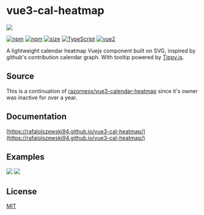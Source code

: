 # vue3-cal-heatmap

![](https://user-images.githubusercontent.com/684302/142281760-eaeccf78-5cc8-450d-8407-6208aafb63a2.png)

[![npm](https://img.shields.io/npm/v/vue3-cal-heatmap.svg?style=flat-square)](https://www.npmjs.com/package/vue3-cal-heatmap)
[![npm](https://img.shields.io/npm/dm/vue3-cal-heatmap?style=flat-square)](https://www.npmjs.com/package/vue3-cal-heatmap)
[![size](https://img.shields.io/bundlephobia/minzip/vue3-cal-heatmap?label=size&style=flat-square)](https://www.npmjs.com/package/vue3-cal-heatmap)
[![TypeScript](https://img.shields.io/badge/-Typescript-informational?style=flat-square)](https://www.typescriptlang.org/)
[![vue2](https://img.shields.io/badge/vue-3.x-brightgreen.svg?style=flat-square)](https://vuejs.org/)

A lightweight calendar heatmap Vuejs component built on SVG, inspired by github's contribution calendar graph. With tooltip powered
by [Tippy.js](https://github.com/atomiks/tippyjs).

## Source

This is a continuation of [razorness/vue3-calendar-heatmap](https://github.com/razorness/vue3-calendar-heatmap) since it's owner was inactive for over a year.

## Documentation

[https://rafalolszewski94.github.io/vue3-cal-heatmap/](https://rafalolszewski94.github.io/vue3-cal-heatmap/)

## Examples

![](https://user-images.githubusercontent.com/684302/142281986-17d96753-dfd9-41e0-baf7-f411cec32167.png)
![](https://user-images.githubusercontent.com/684302/142281712-8cdaf65e-221d-413c-b367-f4c43f2fe98b.png)

## License

[MIT](http://opensource.org/licenses/MIT)
